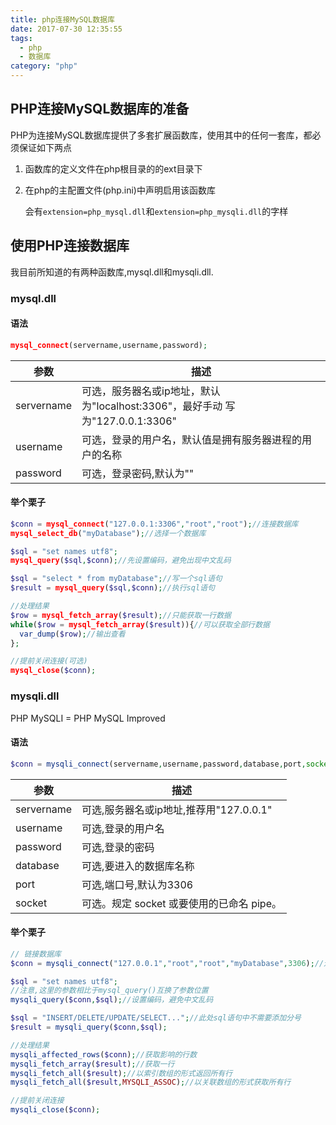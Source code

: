 ```yaml
---
title: php连接MySQL数据库
date: 2017-07-30 12:35:55
tags: 
  - php
  - 数据库
category: "php"
---
```


## PHP连接MySQL数据库的准备

PHP为连接MySQL数据库提供了多套扩展函数库，使用其中的任何一套库，都必须保证如下两点

1. 函数库的定义文件在php根目录的的ext目录下

2. 在php的主配置文件(php.ini)中声明启用该函数库

    会有``extension=php_mysql.dll``和``extension=php_mysqli.dll``的字样

## 使用PHP连接数据库

我目前所知道的有两种函数库,mysql.dll和mysqli.dll.

### mysql.dll

#### 语法

```php
mysql_connect(servername,username,password);
```
<!--more-->

| 参数 | 描述 |
|----  |----- |
|servername|可选，服务器名或ip地址，默认为"localhost:3306"，最好手动              写为"127.0.0.1:3306"
|username|可选，登录的用户名，默认值是拥有服务器进程的用户的名称
|password|可选，登录密码,默认为""

#### 举个栗子

```php
$conn = mysql_connect("127.0.0.1:3306","root","root");//连接数据库
mysql_select_db("myDatabase");//选择一个数据库

$sql = "set names utf8";
mysql_query($sql,$conn);//先设置编码，避免出现中文乱码

$sql = "select * from myDatabase";//写一个sql语句
$result = mysql_query($sql,$conn);//执行sql语句

//处理结果
$row = mysql_fetch_array($result);//只能获取一行数据
while($row = mysql_fetch_array($result)){//可以获取全部行数据
  var_dump($row);//输出查看
};

//提前关闭连接(可选)
mysql_close($conn);
```

### mysqli.dll

PHP MySQLI = PHP MySQL Improved 

#### 语法
```php
$conn = mysqli_connect(servername,username,password,database,port,socket);
```

|参数|描述|
|-- |-- |
| servername | 可选,服务器名或ip地址,推荐用"127.0.0.1"|
| username | 可选,登录的用户名 |
| password | 可选,登录的密码 |
| database | 可选,要进入的数据库名称 |
| port | 可选,端口号,默认为3306 |
| socket | 可选。规定 socket 或要使用的已命名 pipe。 |

#### 举个栗子
```php
// 链接数据库
$conn = mysqli_connect("127.0.0.1","root","root","myDatabase",3306);//连接数据库

$sql = "set names utf8";
//注意,这里的参数相比于mysql_query()互换了参数位置
mysqli_query($conn,$sql);//设置编码，避免中文乱码

$sql = "INSERT/DELETE/UPDATE/SELECT...";//此处sql语句中不需要添加分号
$result = mysqli_query($conn,$sql);

//处理结果
mysqli_affected_rows($conn);//获取影响的行数
mysqli_fetch_array($result);//获取一行
mysqli_fetch_all($result);//以索引数组的形式返回所有行
mysqli_fetch_all($result,MYSQLI_ASSOC);//以关联数组的形式获取所有行

//提前关闭连接
mysqli_close($conn);
```